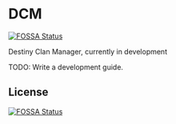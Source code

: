 # DCM
[![FOSSA Status](https://app.fossa.io/api/projects/git%2Bgithub.com%2Fdemortes%2FDCM.svg?type=shield)](https://app.fossa.io/projects/git%2Bgithub.com%2Fdemortes%2FDCM?ref=badge_shield)

Destiny Clan Manager, currently in development

TODO: Write a development guide.


## License
[![FOSSA Status](https://app.fossa.io/api/projects/git%2Bgithub.com%2Fdemortes%2FDCM.svg?type=large)](https://app.fossa.io/projects/git%2Bgithub.com%2Fdemortes%2FDCM?ref=badge_large)